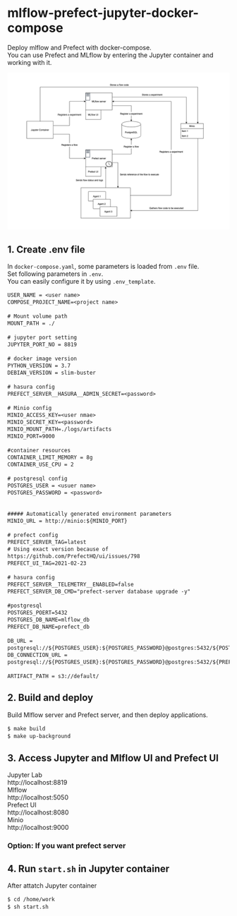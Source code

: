# mlflow-prefect-jupyter-docker-compose

Deploy mlflow and Prefect with docker-compose.  
You can use Prefect and MLflow by entering the Jupyter container and working with it.

![Scheme図](doc/images/Scheme.png)

## 1. Create .env file

In `docker-compose.yaml`, some parameters is loaded from `.env` file.  
Set following parameters in `.env`.  
You can easily configure it by using `.env_template`.

```
USER_NAME = <user name>
COMPOSE_PROJECT_NAME=<project name>

# Mount volume path
MOUNT_PATH = ./

# jupyter port setting
JUPYTER_PORT_NO = 8819

# docker image version
PYTHON_VERSION = 3.7
DEBIAN_VERSION = slim-buster

# hasura config
PREFECT_SERVER__HASURA__ADMIN_SECRET=<password>

# Minio config
MINIO_ACCESS_KEY=<user nmae>
MINIO_SECRET_KEY=<password>
MINIO_MOUNT_PATH=./logs/artifacts
MINIO_PORT=9000

#container resources
CONTAINER_LIMIT_MEMORY = 8g
CONTAINER_USE_CPU = 2

# postgresql config
POSTGRES_USER = <usuer name>
POSTGRES_PASSWORD = <password>


##### Automatically generated environment parameters
MINIO_URL = http://minio:${MINIO_PORT}

# prefect config
PREFECT_SERVER_TAG=latest
# Using exact version because of https://github.com/PrefectHQ/ui/issues/798
PREFECT_UI_TAG=2021-02-23

# hasura config
PREFECT_SERVER__TELEMETRY__ENABLED=false
PREFECT_SERVER_DB_CMD="prefect-server database upgrade -y"

#postgresql
POSTGRES_POERT=5432
POSTGRES_DB_NAME=mlflow_db
PREFECT_DB_NAME=prefect_db

DB_URL = postgresql://${POSTGRES_USER}:${POSTGRES_PASSWORD}@postgres:5432/${POSTGRES_DB_NAME}
DB_CONNECTION_URL = postgresql://${POSTGRES_USER}:${POSTGRES_PASSWORD}@postgres:5432/${PREFECT_DB_NAME}

ARTIFACT_PATH = s3://default/
```

## 2. Build and deploy

Build Mlflow server and Prefect server, and then deploy applications.

```sh
$ make build
$ make up-background
```

## 3. Access Jupyter and Mlflow UI and Prefect UI

Jupyter Lab  
http://localhost:8819  
Mlflow  
http://localhost:5050  
Prefect UI  
http://localhost:8080  
Minio  
http://localhost:9000
### Option: If you want prefect server

## 4. Run `start.sh` in Jupyter container

After attatch Jupyter container

```sh
$ cd /home/work
$ sh start.sh
```
